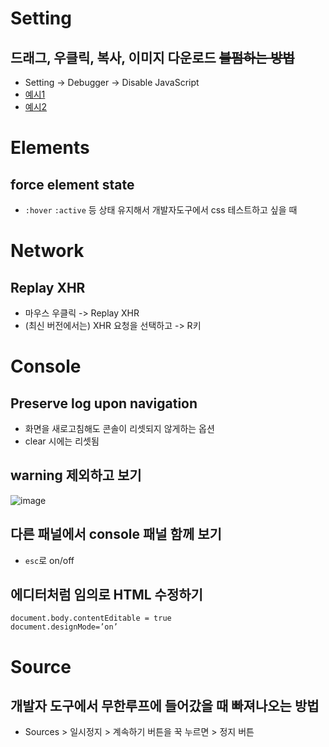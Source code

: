 # Setting
## 드래그, 우클릭, 복사, 이미지 다운로드 ~~불펌하는 방법~~
- Setting -> Debugger -> Disable JavaScript
- [예시1](https://sunstar2.tistory.com/)
- [예시2](https://blankspace-dev.tistory.com/378)

# Elements
## force element state
- `:hover` `:active` 등 상태 유지해서 개발자도구에서 css 테스트하고 싶을 때

# Network
## Replay XHR
- 마우스 우클릭 -> Replay XHR
- (최신 버전에서는) XHR 요청을 선택하고 -> R키

# Console
## Preserve log upon navigation
- 화면을 새로고침해도 콘솔이 리셋되지 않게하는 옵션
- clear 시에는 리셋됨
## warning 제외하고 보기
![image](https://user-images.githubusercontent.com/82023300/168713345-64d38d51-7b34-4250-963f-76fb6d3eb371.png)
## 다른 패널에서 console 패널 함께 보기
- `esc`로 on/off
## 에디터처럼 임의로 HTML 수정하기
```
document.body.contentEditable = true
document.designMode=’on’
```
# Source
## 개발자 도구에서 무한루프에 들어갔을 때 빠져나오는 방법
- Sources > 일시정지 > 계속하기 버튼을 꾹 누르면 > 정지 버튼
